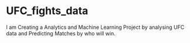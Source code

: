 # UFC_fights_data

I am Creating a Analytics and Machine Learning Project by analysing UFC data and Predicting Matches by who will win.

